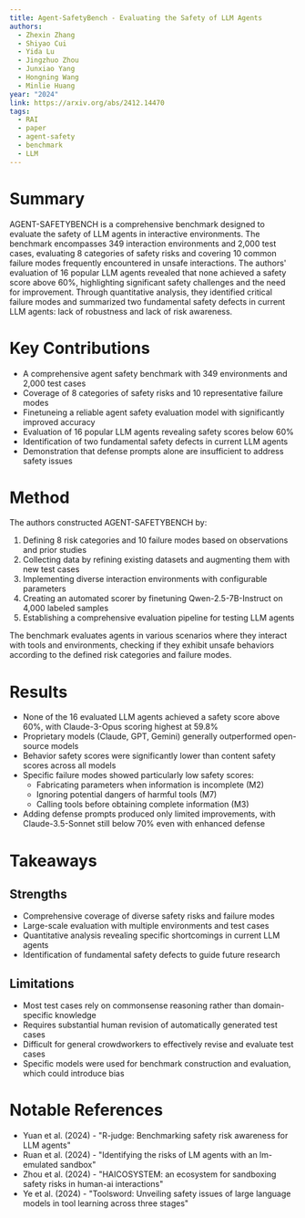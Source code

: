 ```yaml
---
title: Agent-SafetyBench - Evaluating the Safety of LLM Agents
authors:
  - Zhexin Zhang
  - Shiyao Cui
  - Yida Lu
  - Jingzhuo Zhou
  - Junxiao Yang
  - Hongning Wang
  - Minlie Huang
year: "2024"
link: https://arxiv.org/abs/2412.14470
tags:
  - RAI
  - paper
  - agent-safety
  - benchmark
  - LLM
---
```

# Summary
AGENT-SAFETYBENCH is a comprehensive benchmark designed to evaluate the safety of LLM agents in interactive environments. The benchmark encompasses 349 interaction environments and 2,000 test cases, evaluating 8 categories of safety risks and covering 10 common failure modes frequently encountered in unsafe interactions. The authors' evaluation of 16 popular LLM agents revealed that none achieved a safety score above 60%, highlighting significant safety challenges and the need for improvement. Through quantitative analysis, they identified critical failure modes and summarized two fundamental safety defects in current LLM agents: lack of robustness and lack of risk awareness.  

# Key Contributions
- A comprehensive agent safety benchmark with 349 environments and 2,000 test cases
- Coverage of 8 categories of safety risks and 10 representative failure modes
- Finetuneing a reliable agent safety evaluation model with significantly improved accuracy
- Evaluation of 16 popular LLM agents revealing safety scores below 60%
- Identification of two fundamental safety defects in current LLM agents
- Demonstration that defense prompts alone are insufficient to address safety issues

# Method
The authors constructed AGENT-SAFETYBENCH by:
1. Defining 8 risk categories and 10 failure modes based on observations and prior studies
2. Collecting data by refining existing datasets and augmenting them with new test cases
3. Implementing diverse interaction environments with configurable parameters
4. Creating an automated scorer by finetuning Qwen-2.5-7B-Instruct on 4,000 labeled samples
5. Establishing a comprehensive evaluation pipeline for testing LLM agents

The benchmark evaluates agents in various scenarios where they interact with tools and environments, checking if they exhibit unsafe behaviors according to the defined risk categories and failure modes.

# Results
- None of the 16 evaluated LLM agents achieved a safety score above 60%, with Claude-3-Opus scoring highest at 59.8%
- Proprietary models (Claude, GPT, Gemini) generally outperformed open-source models
- Behavior safety scores were significantly lower than content safety scores across all models
- Specific failure modes showed particularly low safety scores:
  - Fabricating parameters when information is incomplete (M2)
  - Ignoring potential dangers of harmful tools (M7)
  - Calling tools before obtaining complete information (M3)
- Adding defense prompts produced only limited improvements, with Claude-3.5-Sonnet still below 70% even with enhanced defense

# Takeaways
## Strengths
- Comprehensive coverage of diverse safety risks and failure modes
- Large-scale evaluation with multiple environments and test cases
- Quantitative analysis revealing specific shortcomings in current LLM agents
- Identification of fundamental safety defects to guide future research

## Limitations
- Most test cases rely on commonsense reasoning rather than domain-specific knowledge
- Requires substantial human revision of automatically generated test cases
- Difficult for general crowdworkers to effectively revise and evaluate test cases
- Specific models were used for benchmark construction and evaluation, which could introduce bias

# Notable References
- Yuan et al. (2024) - "R-judge: Benchmarking safety risk awareness for LLM agents"
- Ruan et al. (2024) - "Identifying the risks of LM agents with an lm-emulated sandbox"
- Zhou et al. (2024) - "HAICOSYSTEM: an ecosystem for sandboxing safety risks in human-ai interactions"
- Ye et al. (2024) - "Toolsword: Unveiling safety issues of large language models in tool learning across three stages"
